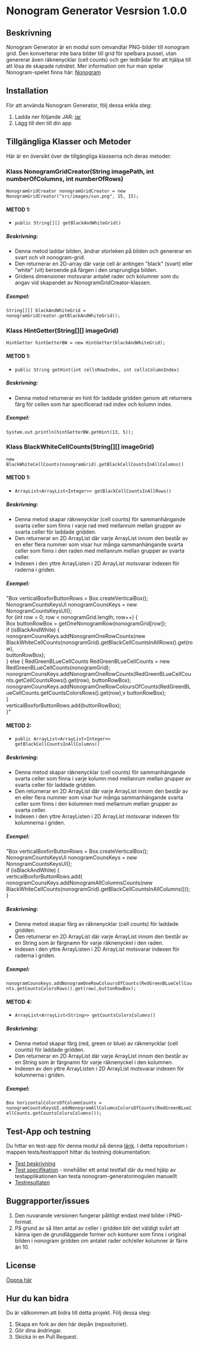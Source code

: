 # Nonogram Generator Vesrsion 1.0.0

## Beskrivning
Nonogram Generator är en modul som omvandlar PNG-bilder till nonogram grid. Den konverterar inte bara bilder till grid för spelbara pussel, utan genererar även räknenycklar (cell counts) och ger ledtrådar för att hjälpa till att lösa de skapade rutnätet. 
Mer information om hur man spelar Nonogram-spelet finns här: [Nonogram](https://sv.wikipedia.org/wiki/Japanskt_bildkryss)

## Installation
För att använda Nonogram Generator, följ dessa enkla steg:

1. Ladda ner följande JAR: [jar](https://github.com/Vanja-Maric/Nonogram-generator/blob/main/nonogramGenerator.jar)
2. Lägg till den till din app

## Tillgängliga Klasser och Metoder
Här är en översikt över de tillgängliga klasserna och deras metoder:

### Klass NonogramGridCreator(String imagePath, int numberOfColumns, int numberOfRows)
```NonogramGridCreator nonogramGridCreator = new NonogramGridCreator("src/images/sun.png", 15, 15);```

#### METOD 1:
- ```public String[][] getBlackAndWhiteGrid()```

##### Beskrivning:
- Denna metod laddar bilden, ändrar storleken på bilden och genererar en svart och vit nonogram-grid.
- Den returnerar en 2D-array där varje cell är antingen "black" (svart) eller "white" (vit) beroende på färgen i den ursprungliga bilden.
- Gridens dimensioner motsvarar antalet rader och kolumner som du angav vid skapandet av NonogramGridCreator-klassen.

##### Exempel:
```String[][] blackAndWhiteGrid = nonogramGridCreator.getBlackAndWhiteGrid();```

### Klass HintGetter(String[][] imageGrid) 
```HintGetter hintGetterBW = new HintGetter(blackAndWhiteGrid);```

#### METOD 1:
- ```public String getHint(int cellsRowIndex, int cellsColumnIndex) ```

##### Beskrivning:
- Denna metod returnerar en hint för laddade gridden genom att returnera färg för cellen som har specificerad rad index och kolumn index.

##### Exempel:
```System.out.println(hintGetterBW.getHint(13, 5));```

### Klass BlackWhiteCellCounts(String[][] imageGrid) 
```new BlackWhiteCellCounts(nonogramGrid).getBlackCellCountsInAllColumns()```

#### METOD 1:
- ```ArrayList<ArrayList<Integer>> getBlackCellCountsInAllRows()```

##### Beskrivning:
- Denna metod skapar räknenycklar (cell counts) för sammanhängande svarta celler som finns i varje rad med mellanrum mellan grupper av svarta celler för laddade gridden.
- Den returnerar en 2D ArrayList där varje ArrayList innom den består av en eller flera nummer som visar hur många sammanhängande svarta celler som finns i den raden med mellanrum mellan grupper av svarta celler. 
- Indexen i den yttre ArrayListen i 2D ArrayList motsvarar indexen för raderna i griden.

##### Exempel:
"Box verticalBoxforButtonRows = Box.createVerticalBox();<br>
 NonogramCountsKeysUI nonogramCounsKeys = new NonogramCountsKeysUI();<br>
 for (int row = 0; row < nonogramGrid.length; row++) {<br>
 Box buttonRowBox = getOneNonogramRow(nonogramGrid[row]);<br>
 if (isBlackAndWhite) {<br>
 nonogramCounsKeys.addNonogramOneRowCounts(new BlackWhiteCellCounts(nonogramGrid).getBlackCellCountsInAllRows().get(row),<br>
 buttonRowBox);<br>
 } else {
 RedGreenBLueCellCounts RedGreenBLueCellCounts = new RedGreenBLueCellCounts(nonogramGrid);<br>
 nonogramCounsKeys.addNonogramOneRowCounts(RedGreenBLueCellCounts.getCellCountsRows().get(row), buttonRowBox);<br>
 nonogramCounsKeys.addNonogramOneRowColoursOfCounts(RedGreenBLueCellCounts.getCountsColorsRows().get(row),v
 buttonRowBox);<br>
 }<br>
 verticalBoxforButtonRows.add(buttonRowBox);<br>
 }"

#### METOD 2:
- ```public ArrayList<ArrayList<Integer>> getBlackCellCountsInAllColumns()```

##### Beskrivning:
- Denna metod skapar räknenycklar (cell counts) för sammanhängande svarta celler som finna i varje kolumn med mellanrum mellan grupper av svarta celler för laddade gridden.
- Den returnerar en 2D ArrayList där varje ArrayList innom den består av en eller flera nummer som visar hur många sammanhängande svarta celler som finns i den kolumnen med mellanrum mellan grupper av svarta celler. 
- Indexen i den yttre ArrayListen i 2D ArrayList motsvarar indexen för kolumnerna i griden.

##### Exempel:
"Box verticalBoxforButtonRows = Box.createVerticalBox();
 NonogramCountsKeysUI nonogramCounsKeys = new NonogramCountsKeysUI(); <br>
 if (isBlackAndWhite) { <br>
 verticalBoxforButtonRows.add( <br>
 nonogramCounsKeys.addNonogramAllColumnsCounts(new BlackWhiteCellCounts(nonogramGrid).getBlackCellCountsInAllColumns())); <br>
 }

##### Beskrivning:
- Denna metod skapar färg av räknenycklar (cell counts) för laddade gridden.
- Den returnerar en 2D ArrayList där varje ArrayList innom den består av en String som är färgnamn för varje räknenyckel i den raden.
- Indexen i den yttre ArrayListen i 2D ArrayList motsvarar indexen för raderna i griden.

##### Exempel:
```nonogramCounsKeys.addNonogramOneRowColoursOfCounts(RedGreenBLueCellCounts.getCountsColorsRows().get(row),buttonRowBox);```


#### METOD 4:
- ```ArrayList<ArrayList<String>> getCountsColorsColumns()```

##### Beskrivning:
- Denna metod skapar färg (red, green or blue) av räknenycklar (cell counts) för laddade gridden.
- Den returnerar en 2D ArrayList där varje ArrayList innom den består av en String som är färgnamn för varje räknenyckel i den kolumnen.
- Indexen av den yttre ArrayListen i 2D ArrayList motsvarar indexen för kolumnerna i griden.

##### Exempel:
```Box horizontalColorsOfColumnCounts = nonogramCountsKeysUI.addNonogramAllColumnsColorsOfCounts(RedGreenBLueCellCounts.getCountsColorsColumns());```

## Test-App och testning
Du hittar en test-app för denna modul på denna [länk](https://github.com/Vanja-Maric/Nonogram-test-app/tree/main).
I detta repositorium i mappen tests/testrapport hittar du testning dokumentation:
- [Test beskrivning](https://github.com/Vanja-Maric/Nonogram-test-app/blob/main/tests/testraport/testsDescription.md)
- [Test specifikation](https://github.com/Vanja-Maric/Nonogram-test-app/blob/main/tests/testraport/testSpecification.md) - innehåller ett antal testfall där du med hjälp av testapplikationen kan testa nonogram-generatormogulen manuellt
- [Testresultaten](https://github.com/Vanja-Maric/Nonogram-test-app/blob/main/tests/testraport/testResults.md)

## Buggrapporter/issues
1. Den nuvarande versionen fungerar pålitligt endast med bilder i PNG-format.
2. På grund av så liten antal av celler i gridden blir det väldigt svårt att känna igen de grundläggande former och konturer som finns i original bilden i nonogram gridden om antalet rader och/eller kolumner är färre än 10.

## License
[Öppna här](https://github.com/Vanja-Maric/Nonogram-generator/blob/main/LICENSE)

## Hur du kan bidra
Du är välkommen att bidra till detta projekt. Följ dessa steg:

1. Skapa en fork av den här depån (repositoriet).
2. Gör dina ändringar.
3. Skicka in en Pull Request.